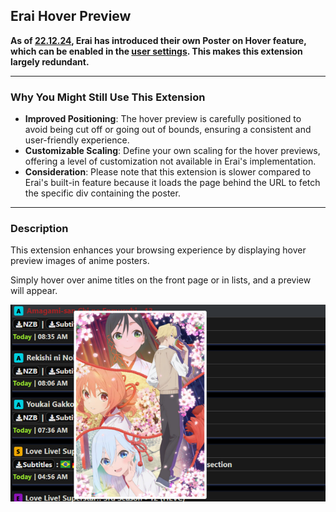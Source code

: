 ## Erai Hover Preview

**As of [22.12.24](https://www.erai-raws.info/news/a-new-method-to-generate-a-custom-rss-feed-link/#:~:text=Update%20(Dec%2022%2C%202024)%3A), Erai has introduced their own Poster on Hover feature, which can be enabled in the [user settings](https://www.erai-raws.info/wp-admin/profile.php#:~:text=Extra%20Profile%20Options-,Hovering%20Anime%20Posters,-(Posts)). This makes this extension largely redundant.**

---

### Why You Might Still Use This Extension
- **Improved Positioning**: The hover preview is carefully positioned to avoid being cut off or going out of bounds, ensuring a consistent and user-friendly experience.
- **Customizable Scaling**: Define your own scaling for the hover previews, offering a level of customization not available in Erai's implementation.
- **Consideration**: Please note that this extension is slower compared to Erai's built-in feature because it loads the page behind the URL to fetch the specific div containing the poster.

---

### Description
This extension enhances your browsing experience by displaying hover preview images of anime posters.

Simply hover over anime titles on the front page or in lists, and a preview will appear.

![Example of Hover Preview](./assets/hover-preview-example.png)
